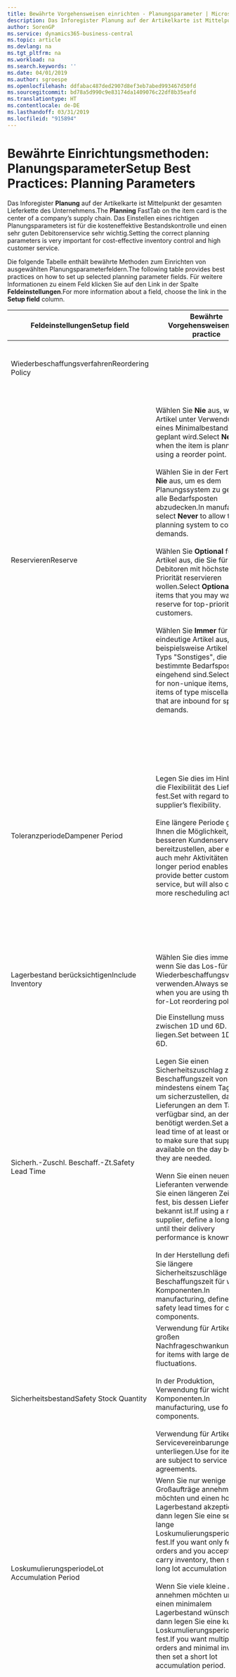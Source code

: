 ```yaml
---
title: Bewährte Vorgehensweisen einrichten - Planungsparameter | Microsoft Docs
description: Das Inforegister Planung auf der Artikelkarte ist Mittelpunkt der gesamten Lieferkette des Unternehmens. Das Einstellen eines richtigen Planungsparameters ist für die kosteneffektive Bestandskontrolle und einen sehr guten Debitorenservice sehr wichtig.
author: SorenGP
ms.service: dynamics365-business-central
ms.topic: article
ms.devlang: na
ms.tgt_pltfrm: na
ms.workload: na
ms.search.keywords: ''
ms.date: 04/01/2019
ms.author: sgroespe
ms.openlocfilehash: ddfabac487ded2907d8ef3eb7abed993467d50fd
ms.sourcegitcommit: bd78a5d990c9e83174da1409076c22df8b35eafd
ms.translationtype: HT
ms.contentlocale: de-DE
ms.lasthandoff: 03/31/2019
ms.locfileid: "915894"
---
```

# <a name="setup-best-practices-planning-parameters"></a><span data-ttu-id="9e5ab-104">Bewährte Einrichtungsmethoden: Planungsparameter</span><span class="sxs-lookup"><span data-stu-id="9e5ab-104">Setup Best Practices: Planning Parameters</span></span>
<span data-ttu-id="9e5ab-105">Das Inforegister **Planung** auf der Artikelkarte ist Mittelpunkt der gesamten Lieferkette des Unternehmens.</span><span class="sxs-lookup"><span data-stu-id="9e5ab-105">The **Planning** FastTab on the item card is the center of a company’s supply chain.</span></span> <span data-ttu-id="9e5ab-106">Das Einstellen eines richtigen Planungsparameters ist für die kosteneffektive Bestandskontrolle und einen sehr guten Debitorenservice sehr wichtig.</span><span class="sxs-lookup"><span data-stu-id="9e5ab-106">Setting the correct planning parameters is very important for cost-effective inventory control and high customer service.</span></span>  

 <span data-ttu-id="9e5ab-107">Die folgende Tabelle enthält bewährte Methoden zum Einrichten von ausgewählten Planungsparameterfeldern.</span><span class="sxs-lookup"><span data-stu-id="9e5ab-107">The following table provides best practices on how to set up selected planning parameter fields.</span></span> <span data-ttu-id="9e5ab-108">Für weitere Informationen zu einem Feld klicken Sie auf den Link in der Spalte **Feldeinstellungen**.</span><span class="sxs-lookup"><span data-stu-id="9e5ab-108">For more information about a field, choose the link in the **Setup field** column.</span></span>  

|<span data-ttu-id="9e5ab-109">Feldeinstellungen</span><span class="sxs-lookup"><span data-stu-id="9e5ab-109">Setup field</span></span>|<span data-ttu-id="9e5ab-110">Bewährte Vorgehensweisen</span><span class="sxs-lookup"><span data-stu-id="9e5ab-110">Best practice</span></span>|<span data-ttu-id="9e5ab-111">Bemerkung</span><span class="sxs-lookup"><span data-stu-id="9e5ab-111">Comment</span></span>|  
|-----------------|-------------------|-------------|  
|<span data-ttu-id="9e5ab-112">Wiederbeschaffungsverfahren</span><span class="sxs-lookup"><span data-stu-id="9e5ab-112">Reordering Policy</span></span>||<span data-ttu-id="9e5ab-113">Weitere Informationen finden Sie unter [Bewährte Einrichtungsmethoden: Wiederbeschaffungsverfahren](setup-best-practices-reordering-policies.md).</span><span class="sxs-lookup"><span data-stu-id="9e5ab-113">For more information, see [Setup Best Practices: Reordering Policies](setup-best-practices-reordering-policies.md).</span></span>|  
|<span data-ttu-id="9e5ab-114">Reservieren</span><span class="sxs-lookup"><span data-stu-id="9e5ab-114">Reserve</span></span>|<span data-ttu-id="9e5ab-115">Wählen Sie **Nie** aus, wenn der Artikel unter Verwendung eines Minimalbestands geplant wird.</span><span class="sxs-lookup"><span data-stu-id="9e5ab-115">Select **Never** when the item is planned using a reorder point.</span></span><br /><br /> <span data-ttu-id="9e5ab-116">Wählen Sie in der Fertigung **Nie** aus, um es dem Planungssystem zu gestatten, alle Bedarfsposten abzudecken.</span><span class="sxs-lookup"><span data-stu-id="9e5ab-116">In manufacturing, select **Never** to allow the planning system to cover all demands.</span></span><br /><br /> <span data-ttu-id="9e5ab-117">Wählen Sie **Optional** für Artikel aus, die Sie für Debitoren mit höchster Priorität reservieren wollen.</span><span class="sxs-lookup"><span data-stu-id="9e5ab-117">Select **Optional** for items that you may want to reserve for top-priority customers.</span></span><br /><br /> <span data-ttu-id="9e5ab-118">Wählen Sie **Immer** für nicht eindeutige Artikel aus, wie beispielsweise Artikel des Typs "Sonstiges", die für bestimmte Bedarfsposten eingehend sind.</span><span class="sxs-lookup"><span data-stu-id="9e5ab-118">Select **Always** for non-unique items, such as items of type miscellaneous that are inbound for specific demands.</span></span>|<span data-ttu-id="9e5ab-119">Reservierungen wirken im Allgemeinen dem Zweck der Planung entgegen, nämlich einem Ausgleich zwischen Bedarf und Vorrat.</span><span class="sxs-lookup"><span data-stu-id="9e5ab-119">Reservations generally counteract the purpose of planning, which is to balance demand and supply.</span></span> <span data-ttu-id="9e5ab-120">Daher sollten Artikel, die für die Planung eingerichtet wurden, im Allgemeinen nicht reserviert werden.</span><span class="sxs-lookup"><span data-stu-id="9e5ab-120">Therefore, items that are set up for planning should generally not be reserved.</span></span><br /><br /> <span data-ttu-id="9e5ab-121">Wenn der Benutzer eine Lagerbestandsmenge für zukünftigen Bedarf reserviert, wird die Planungsgrundlage gestört, und der Minimalbestand funktioniert möglicherweise nicht ordnungsgemäß.</span><span class="sxs-lookup"><span data-stu-id="9e5ab-121">If the user reserves an inventory quantity for future demand, then the planning foundation will be disturbed, and the reorder point may not work correctly.</span></span> <span data-ttu-id="9e5ab-122">Selbst wenn der voraussichtliche Lagerbestand im Hinblick auf den Minimalbestand akzeptabel ist, stehen die Mengen möglicherweise aufgrund der Reservierung nicht zur Verfügung.</span><span class="sxs-lookup"><span data-stu-id="9e5ab-122">Even if the projected inventory level is acceptable with regard to the reorder point, the quantities may not be available because of the reservation.</span></span>|  
|<span data-ttu-id="9e5ab-123">Toleranzperiode</span><span class="sxs-lookup"><span data-stu-id="9e5ab-123">Dampener Period</span></span>|<span data-ttu-id="9e5ab-124">Legen Sie dies im Hinblick auf die Flexibilität des Lieferanten fest.</span><span class="sxs-lookup"><span data-stu-id="9e5ab-124">Set with regard to the supplier’s flexibility.</span></span><br /><br /> <span data-ttu-id="9e5ab-125">Eine längere Periode gibt Ihnen die Möglichkeit, besseren Kundenservice bereitzustellen, aber erfordert auch mehr Aktivitäten.</span><span class="sxs-lookup"><span data-stu-id="9e5ab-125">A longer period enables you to provide better customer service, but will also cause more rescheduling actions.</span></span>|<span data-ttu-id="9e5ab-126">Wenn für den Lieferanten eine letzte Änderungen zu den Aufträgen akzeptiert wird, verwenden Sie eine längere Periode für neu zu planende Aktionen.</span><span class="sxs-lookup"><span data-stu-id="9e5ab-126">If the supplier accepts last-minute changes to orders, then use a longer period, but be prepared for more rescheduling actions.</span></span> <span data-ttu-id="9e5ab-127">Wenn für den Lieferanten eine feste Planung erforderlich ist, dann halten Sie die Periode so kurz wie möglich.</span><span class="sxs-lookup"><span data-stu-id="9e5ab-127">If the supplier requires firm planning, then shorten the period as much as possible.</span></span><br /><br /> <span data-ttu-id="9e5ab-128">Informationen zur globalen Einrichtung, siehe **Toleranzperiode** under [Designdetails: Parameter Planen](design-details-planning-parameters.md)</span><span class="sxs-lookup"><span data-stu-id="9e5ab-128">For information about the **Dampener Period** field , see [Design Details: Planning Parameters](design-details-planning-parameters.md).</span></span>|  
|<span data-ttu-id="9e5ab-129">Lagerbestand berücksichtigen</span><span class="sxs-lookup"><span data-stu-id="9e5ab-129">Include Inventory</span></span>|<span data-ttu-id="9e5ab-130">Wählen Sie dies immer aus, wenn Sie das Los-für-Los-Wiederbeschaffungsverfahren verwenden.</span><span class="sxs-lookup"><span data-stu-id="9e5ab-130">Always select when you are using the Lot-for-Lot reordering policy.</span></span>|<span data-ttu-id="9e5ab-131">Wählen Sie dies nur in bestimmten Fällen nicht aus, beispielsweise wenn keine Lagerartikel verkäuflich sind.</span><span class="sxs-lookup"><span data-stu-id="9e5ab-131">Do not select only in special situations, such as when inventory items are not sellable.</span></span>|  
|<span data-ttu-id="9e5ab-132">Sicherh.-Zuschl. Beschaff.-Zt.</span><span class="sxs-lookup"><span data-stu-id="9e5ab-132">Safety Lead Time</span></span>|<span data-ttu-id="9e5ab-133">Die Einstellung muss zwischen 1D und 6D. liegen.</span><span class="sxs-lookup"><span data-stu-id="9e5ab-133">Set between 1D and 6D.</span></span><br /><br /> <span data-ttu-id="9e5ab-134">Legen Sie einen Sicherheitszuschlag zur Beschaffungszeit von mindestens einem Tag fest, um sicherzustellen, dass die Lieferungen an dem Tag verfügbar sind, an dem sie benötigt werden.</span><span class="sxs-lookup"><span data-stu-id="9e5ab-134">Set a safety lead time of at least one day to make sure that supplies are available on the day before they are needed.</span></span><br /><br /> <span data-ttu-id="9e5ab-135">Wenn Sie einen neuen Lieferanten verwenden, legen Sie einen längeren Zeitraum fest, bis dessen Liefertreue bekannt ist.</span><span class="sxs-lookup"><span data-stu-id="9e5ab-135">If using a new supplier, define a longer time until their delivery performance is known.</span></span><br /><br /> <span data-ttu-id="9e5ab-136">In der Herstellung definieren Sie längere Sicherheitszuschläge zur Beschaffungszeit für wichtige Komponenten.</span><span class="sxs-lookup"><span data-stu-id="9e5ab-136">In manufacturing, define longer safety lead times for critical components.</span></span>|<span data-ttu-id="9e5ab-137">Vom System geplante Lieferungen, um zu vermeiden, dass am gleichen Tag, an dem Bestand nicht lieferbar ist, Bestand nicht lieferbar ist.</span><span class="sxs-lookup"><span data-stu-id="9e5ab-137">Supply that is planned by the system to avoid a stock-out will arrive on the same day that the stock-out occurs.</span></span> <span data-ttu-id="9e5ab-138">Dies kann sich möglicherweise als mehrere Stunden zu spät erweisen, wenn beispielsweise der Bedarf morgens erforderlich ist und die Lieferung am Nachmittag eingeht.</span><span class="sxs-lookup"><span data-stu-id="9e5ab-138">This may be several hours too late if, for example, the demand is needed in the morning and the supply arrives in the afternoon.</span></span> <span data-ttu-id="9e5ab-139">**Hinweis:** Das Feld **Sicherh.-Zuschl.-Zt.** verwendet den Basiskalender.</span><span class="sxs-lookup"><span data-stu-id="9e5ab-139">**Note:**  The **Safety Lead Time** field uses the base calendar.</span></span> <span data-ttu-id="9e5ab-140">Daher bedeutet 14T nicht notwendigerweise zwei Wochen.</span><span class="sxs-lookup"><span data-stu-id="9e5ab-140">Therefore, 14D is not necessarily two weeks.</span></span>|  
|<span data-ttu-id="9e5ab-141">Sicherheitsbestand</span><span class="sxs-lookup"><span data-stu-id="9e5ab-141">Safety Stock Quantity</span></span>|<span data-ttu-id="9e5ab-142">Verwendung für Artikel mit großen Nachfrageschwankungen.</span><span class="sxs-lookup"><span data-stu-id="9e5ab-142">Use for items with large demand fluctuations.</span></span><br /><br /> <span data-ttu-id="9e5ab-143">In der Produktion, Verwendung für wichtige Komponenten.</span><span class="sxs-lookup"><span data-stu-id="9e5ab-143">In manufacturing, use for critical components.</span></span><br /><br /> <span data-ttu-id="9e5ab-144">Verwendung für Artikel, die Servicevereinbarungen unterliegen.</span><span class="sxs-lookup"><span data-stu-id="9e5ab-144">Use for items that are subject to service agreements.</span></span>|<span data-ttu-id="9e5ab-145">Wenn das Feld **Minimalbestant** nicht ausgefüllt ist, dann dient der Sicherheitsbestand auch als Minimalbestand.</span><span class="sxs-lookup"><span data-stu-id="9e5ab-145">If the **Reorder Point** field is not filled, then the safety stock quantity also functions as a reorder point.</span></span>|  
|<span data-ttu-id="9e5ab-146">Loskumulierungsperiode</span><span class="sxs-lookup"><span data-stu-id="9e5ab-146">Lot Accumulation Period</span></span>|<span data-ttu-id="9e5ab-147">Wenn Sie nur wenige Großaufträge annehmen möchten und einen hohen Lagerbestand akzeptieren, dann legen Sie eine sehr lange Loskumulierungsperiode fest.</span><span class="sxs-lookup"><span data-stu-id="9e5ab-147">If you want only few big orders and you accept to carry inventory, then set a long lot accumulation period.</span></span><br /><br /> <span data-ttu-id="9e5ab-148">Wenn Sie viele kleine Aufträge annehmen möchten und sich einen minimalem Lagerbestand wünschen, dann legen Sie eine kurze Loskumulierungsperiode fest.</span><span class="sxs-lookup"><span data-stu-id="9e5ab-148">If you want multiple small orders and minimal inventory, then set a short lot accumulation period.</span></span>|<span data-ttu-id="9e5ab-149">Die Loskumulierungsperiode ist im Allgemeinen die längste Periode, in der Sie über Lagerbestand verfügen.</span><span class="sxs-lookup"><span data-stu-id="9e5ab-149">The lot accumulation period is generally the longest period that you will carry inventory.</span></span>|  
|<span data-ttu-id="9e5ab-150">Minimalbestand</span><span class="sxs-lookup"><span data-stu-id="9e5ab-150">Reorder Point</span></span>|<span data-ttu-id="9e5ab-151">Ermitteln Sie den Minimalbestand auf Basis des Anforderungsprofils des Artikels.</span><span class="sxs-lookup"><span data-stu-id="9e5ab-151">Base the reorder point on the item’s demand profile.</span></span>|<span data-ttu-id="9e5ab-152">Wenn laut historischen Daten während einer Beschaffungszeit von sieben Tagen der durchschnittliche Bedarf des Artikels 100 Einheiten beträgt, kann der Minimalbestand auf 100 festgelegt werden.</span><span class="sxs-lookup"><span data-stu-id="9e5ab-152">If historical data shows that the item’s average demand is 100 units during a lead time of seven days, then the reorder point can be set to 100 as a minimum.</span></span><br /><br /> <span data-ttu-id="9e5ab-153">Das bedeutet, dass bei einer Abnahme des Lagerbestands auf unter 100 Einheiten das Planungssystem die Wiederbeschaffung des Artikels vorschlägt, da für die Wiederbeschaffung sieben Tage benötigt werden und genügend Einheiten vorhanden sein müssen, um den Bedarf in diesen sieben Tagen zu decken.</span><span class="sxs-lookup"><span data-stu-id="9e5ab-153">This means that when the inventory level falls below 100 units, then the planning system will suggest to replenish because it takes seven days to supply the item, and there must be enough to cover the demand within those seven days.</span></span>|  
|<span data-ttu-id="9e5ab-154">Zeitrahmen</span><span class="sxs-lookup"><span data-stu-id="9e5ab-154">Time Bucket</span></span>|<span data-ttu-id="9e5ab-155">Ein leeres Feld bedeutet, dass der Lagerbestand jeden Tag überprüft wird.</span><span class="sxs-lookup"><span data-stu-id="9e5ab-155">Leave blank, meaning that the inventory level is checked every day.</span></span>|<span data-ttu-id="9e5ab-156">Bei täglicher Überprüfung des Lagerbestands ist eine optimale Planung des Minimalbestands sichergestellt.</span><span class="sxs-lookup"><span data-stu-id="9e5ab-156">Checking the inventory level every day ensures optimal reorder point planning.</span></span> <span data-ttu-id="9e5ab-157">**Hinweis:** Ein Zeitrahmen von 1W bedeutet, dass der Lagerbestand möglicherweise eine Woche bevor ein Beschaffungsauftrag vorgeschlagen wird, unter dem Minimalbestand liegt.</span><span class="sxs-lookup"><span data-stu-id="9e5ab-157">**Note:**  A time bucket of 1W means that the inventory level may be below the reorder point for one week before a supply order is suggested.</span></span>|  
|<span data-ttu-id="9e5ab-158">Rundungspräzision</span><span class="sxs-lookup"><span data-stu-id="9e5ab-158">Rounding Precision</span></span>|<span data-ttu-id="9e5ab-159">In der teuren Produktion auf 0,00001 festgelegt.</span><span class="sxs-lookup"><span data-stu-id="9e5ab-159">In expensive manufacturing, set to 0.00001.</span></span>|<span data-ttu-id="9e5ab-160">Große Rundungsmengen an Ausschuss oder Materialverbrauch können zu sehr hohen Lagerkosten führen.</span><span class="sxs-lookup"><span data-stu-id="9e5ab-160">Large rounding quantities of scrap or material consumption can amount to very large inventory costs.</span></span> <span data-ttu-id="9e5ab-161">Es kann daher von Bedeutung sein, die kleinste Rundungspräzision festzulegen, um diese potenziellen Kosten zu minimieren.</span><span class="sxs-lookup"><span data-stu-id="9e5ab-161">It may therefore be relevant to set the smallest rounding precision to minimize this potential cost.</span></span>|  

> [!NOTE]  
>  <span data-ttu-id="9e5ab-162">Die bewährten Methoden zu Planungsparametern auf Artikelkarten gelten auch für dieselben Felder auf Lagerhaltungsdatenkarten.</span><span class="sxs-lookup"><span data-stu-id="9e5ab-162">The best practices for planning parameters on item cards also apply to the same fields on SKU cards.</span></span>  
>   
>  <span data-ttu-id="9e5ab-163">Wenn Unternehmen den Bedarf an verschiedenen Lagerorten planen, empfiehlt es sich, für jeden Standort Lagerhaltungsdaten festzulegen und den gesamten Bedarf mit einem Wert im Feld **Lagerortcode** zu erstellen.</span><span class="sxs-lookup"><span data-stu-id="9e5ab-163">If companies plan for demand at different locations, then it is strongly advised to define SKUs for each location and that all demand is created by using a value in the **Location Code** field.</span></span> <span data-ttu-id="9e5ab-164">Weitere Informationen finden Sie unter [Designdetails: Bedarf an leerem Lagerort](design-details-demand-at-blank-location.md)</span><span class="sxs-lookup"><span data-stu-id="9e5ab-164">For more information, see [Design Details: Demand at Blank Location](design-details-demand-at-blank-location.md).</span></span>  

## <a name="see-also"></a><span data-ttu-id="9e5ab-165">Siehe auch</span><span class="sxs-lookup"><span data-stu-id="9e5ab-165">See Also</span></span>  
 <span data-ttu-id="9e5ab-166">[Bewährte Einrichtungsmethoden: Beschaffungsplanung](setup-best-practices-supply-planning.md) </span><span class="sxs-lookup"><span data-stu-id="9e5ab-166">[Setup Best Practices: Supply Planning](setup-best-practices-supply-planning.md) </span></span>  
 <span data-ttu-id="9e5ab-167">[Designdetails: Vorratsplanung](design-details-supply-planning.md) </span><span class="sxs-lookup"><span data-stu-id="9e5ab-167">[Design Details: Supply Planning](design-details-supply-planning.md) </span></span>  
 [<span data-ttu-id="9e5ab-168">Richten Sie komplexe Anwendungsbereiche mithilfe bewährter Methoden ein</span><span class="sxs-lookup"><span data-stu-id="9e5ab-168">Set Up Complex Application Areas Using Best Practices</span></span>](set-up-complex-application-areas-using-best-practices.md)  
 <span data-ttu-id="9e5ab-169">[Arbeiten mit [!INCLUDE[d365fin](includes/d365fin_md.md)]](ui-work-product.md)</span><span class="sxs-lookup"><span data-stu-id="9e5ab-169">[Working with [!INCLUDE[d365fin](includes/d365fin_md.md)]](ui-work-product.md)</span></span>
